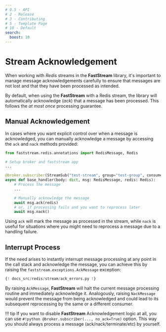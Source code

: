 ```yaml
---
# 0.5 - API
# 2 - Release
# 3 - Contributing
# 5 - Template Page
# 10 - Default
search:
  boost: 10
---
```


# Stream Acknowledgement

When working with *Redis* streams in the **FastStream** library, it's important to manage message acknowledgements carefully to ensure that messages are not lost and that they have been processed as intended.

By default, when using the **FastStream** with a Redis stream, the library will automatically acknowledge (*ack*) that a message has been processed. This follows the *at most once* processing guarantee.

## Manual Acknowledgement

In cases where you want explicit control over when a message is acknowledged, you can manually acknowledge a message by accessing the `ack` and `nack` methods provided:

```python
from faststream.redis.annotations import RedisMessage, Redis

# Setup broker and faststream app
...

@broker.subscriber(StreamSub("test-stream", group="test-group", consumer="1"))
async def base_handler(body: dict, msg: RedisMessage, redis: Redis):
    # Process the message
    ...

    # Manually acknowledge the message
    await msg.ack(redis)
    # or, if processing fails and you want to reprocess later
    await msg.nack()
```

Using `ack` will mark the message as processed in the stream, while `nack` is useful for situations where you might need to reprocess a message due to a handling failure.

## Interrupt Process

If the need arises to instantly interrupt message processing at any point in the call stack and acknowledge the message, you can achieve this by raising the `faststream.exceptions.AckMessage` exception:

```python linenums="1" hl_lines="2 16"
{! docs_src/redis/stream/ack_errors.py !}
```

By raising `AckMessage`, **FastStream** will halt the current message processing routine and immediately acknowledge it. Analogously, raising `NackMessage` would prevent the message from being acknowledged and could lead to its subsequent reprocessing by the same or a different consumer.

!!! tip
    If you want to disable **FastStream** Acknowledgement logic at all, you can use
    `#!python @broker.subscriber(..., no_ack=True)` option. This way you should always process a message (ack/nack/terminate/etc) by yourself.
